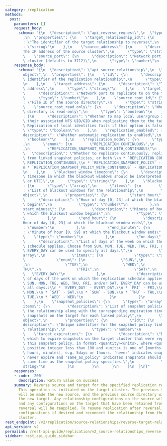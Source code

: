 ```yaml
---
category: /replication
methods:
  post:
    parameters: []
    request_body:
      schema: "{\n  \"description\": \"api_reverse_request\",\n  \"type\": \"object\"\
        ,\n  \"properties\": {\n    \"target_relationship_id\": {\n      \"description\"\
        : \"The identifier of the target relationship to reverse\",\n      \"type\"\
        : \"string\"\n    },\n    \"source_address\": {\n      \"description\": \"\
        The IP address of the source cluster\",\n      \"type\": \"string\"\n    },\n\
        \    \"source_port\": {\n      \"description\": \"Network port of the source\
        \ cluster (defaults to 3712)\",\n      \"type\": \"number\"\n    }\n  }\n}"
    response_body:
      schema: "{\n  \"description\": \"api_source_relationship\",\n  \"type\": \"\
        object\",\n  \"properties\": {\n    \"id\": {\n      \"description\": \"Unique\
        \ identifier of the replication relationship\",\n      \"type\": \"string\"\
        \n    },\n    \"target_address\": {\n      \"description\": \"The target IP\
        \ address\",\n      \"type\": \"string\"\n    },\n    \"target_port\": {\n\
        \      \"description\": \"Network port to replicate to on the target\",\n\
        \      \"type\": \"number\"\n    },\n    \"source_root_id\": {\n      \"description\"\
        : \"File ID of the source directory\",\n      \"type\": \"string\"\n    },\n\
        \    \"source_root_read_only\": {\n      \"description\": \"Whether the source\
        \ directory is read-only\",\n      \"type\": \"boolean\"\n    },\n    \"map_local_ids_to_nfs_ids\"\
        : {\n      \"description\": \"Whether to map local user/group identities to\
        \ their associated NFS UID/GID when replicating them to the target cluster.\
        \ Replication of local identities fails if this option is false\",\n     \
        \ \"type\": \"boolean\"\n    },\n    \"replication_enabled\": {\n      \"\
        description\": \"Whether automatic replication is enabled\",\n      \"type\"\
        : \"boolean\"\n    },\n    \"replication_mode\": {\n      \"type\": \"string\"\
        ,\n      \"enum\": [\n        \"REPLICATION_CONTINUOUS\",\n        \"REPLICATION_SNAPSHOT_POLICY\"\
        ,\n        \"REPLICATION_SNAPSHOT_POLICY_WITH_CONTINUOUS\"\n      ],\n   \
        \   \"description\": \"Whether to replicate continuously, replicate snapshots\
        \ from linked snapshot policies, or both:\\n * `REPLICATION_CONTINUOUS` -\
        \ REPLICATION_CONTINUOUS,\\n * `REPLICATION_SNAPSHOT_POLICY` - REPLICATION_SNAPSHOT_POLICY,\\\
        n * `REPLICATION_SNAPSHOT_POLICY_WITH_CONTINUOUS` - REPLICATION_SNAPSHOT_POLICY_WITH_CONTINUOUS\"\
        \n    },\n    \"blackout_window_timezone\": {\n      \"description\": \"The\
        \ timezone in which the blackout windows should be interpreted (e.g, America/Los_Angeles\
        \ or UTC)\",\n      \"type\": \"string\"\n    },\n    \"blackout_windows\"\
        : {\n      \"type\": \"array\",\n      \"items\": {\n        \"description\"\
        : \"List of blackout windows for the relationship\",\n        \"type\": \"\
        object\",\n        \"properties\": {\n          \"start_hour\": {\n      \
        \      \"description\": \"Hour of day [0, 23] at which the blackout window\
        \ begins\",\n            \"type\": \"number\"\n          },\n          \"\
        start_minute\": {\n            \"description\": \"Minute of hour [0, 59] at\
        \ which the blackout window begins\",\n            \"type\": \"number\"\n\
        \          },\n          \"end_hour\": {\n            \"description\": \"\
        Hour of day [0, 23] at which the blackout window ends\",\n            \"type\"\
        : \"number\"\n          },\n          \"end_minute\": {\n            \"description\"\
        : \"Minute of hour [0, 59] at which the blackout window ends\",\n        \
        \    \"type\": \"number\"\n          },\n          \"on_days\": {\n      \
        \      \"description\": \"List of days of the week on which the replication\
        \ schedule applies. Choose from SUN, MON, TUE, WED, THU, FRI, and/or SAT.\
        \ EVERY_DAY can be used to specify all days.\",\n            \"type\": \"\
        array\",\n            \"items\": {\n              \"type\": \"string\",\n\
        \              \"enum\": [\n                \"SUN\",\n                \"MON\"\
        ,\n                \"TUE\",\n                \"WED\",\n                \"\
        THU\",\n                \"FRI\",\n                \"SAT\",\n             \
        \   \"EVERY_DAY\"\n              ],\n              \"description\": \"List\
        \ of days of the week on which the replication schedule applies. Choose from\
        \ SUN, MON, TUE, WED, THU, FRI, and/or SAT. EVERY_DAY can be used to specify\
        \ all days.:\\n * `EVERY_DAY` - EVERY_DAY,\\n * `FRI` - FRI,\\n * `MON` -\
        \ MON,\\n * `SAT` - SAT,\\n * `SUN` - SUN,\\n * `THU` - THU,\\n * `TUE` -\
        \ TUE,\\n * `WED` - WED\"\n            }\n          }\n        }\n      }\n\
        \    },\n    \"snapshot_policies\": {\n      \"type\": \"array\",\n      \"\
        items\": {\n        \"description\": \"List of snapshot policies linked with\
        \ the relationship along with the corresponding expiration time of the replicated\
        \ snapshots on the target for each linked policy\",\n        \"type\": \"\
        object\",\n        \"properties\": {\n          \"id\": {\n            \"\
        description\": \"Unique identifier for the snapshot policy linked with the\
        \ relationship\",\n            \"type\": \"number\"\n          },\n      \
        \    \"target_expiration\": {\n            \"description\": \"Duration after\
        \ which to expire snapshots on the target cluster that were replicated from\
        \ this snapshot policy, in format <quantity><units>, where <quantity> is a\
        \ positive integer less than 100 and <units> is one of [months, weeks, days,\
        \ hours, minutes], e.g. 5days or 1hours. 'never' indicates snapshots should\
        \ never expire and 'same_as_policy' indicates snapshots should expire at the\
        \ same time as the snapshot policy specifies.\",\n            \"type\": \"\
        string\"\n          }\n        }\n      }\n    }\n  }\n}"
    responses:
    - code: '200'
      description: Return value on success
    summary: Reverse source and target for the specified replication relationship.
      This operation is initiated on the target cluster. The previous target directory
      will be made the new source, and the previous source directory will be made
      the new target. Any relationship configurations on the source will be retained,
      and any configurations on the target that have been retained from a previous
      reversal will be reapplied. To resume replication after reversal, edit any relationship
      configurations if desired and reconnect the relationship from the new target
      cluster.
rest_endpoint: /v2/replication/source-relationships/reverse-target-relationship
api_version: v2
permalink: /rest-api-guide/replication/v2_source-relationships_reverse-target-relationship.html
sidebar: rest_api_guide_sidebar
---
```

